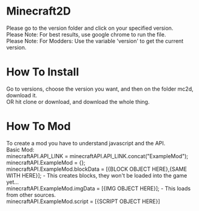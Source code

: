 # Minecraft2D
Please go to the version folder and click on your specified version.<br>
Please Note: For best results, use google chrome to run the file.<br>
Please Note: For Modders: Use the variable 'version' to get the current version.
# How To Install
Go to versions, choose the version you want, and then on the folder mc2d, download it.<br>
OR hit clone or download, and download the whole thing.
# How To Mod
To create a mod you have to understand javascript and the API.<br>
Basic Mod:<br>
minecraftAPI.API_LINK = minecraftAPI.API_LINK.concat("ExampleMod");<br>
minecraftAPI.ExampleMod = {};<br>
minecraftAPI.ExampleMod.blockData = [{BLOCK OBJECT HERE},{SAME WITH HERE}]; - This creates blocks, they won't be loaded into the game yet...<br>
minecraftAPI.ExampleMod.imgData = [{IMG OBJECT HERE}]; - This loads from other sources.<br>
minecraftAPI.ExampleMod.script = [{SCRIPT OBJECT HERE}]
